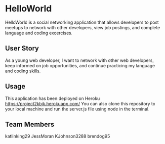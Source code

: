 # HelloWorld

HelloWorld is a social networking application that allows developers to post meetups to network with other developers, view job postings, and complete language and coding excercises. 

## User Story

As a young web developer, I want to network with other web developers, keep informed on job opportunities, and continue practicing my language and coding skills. 

## Usage

This application has been deployed on Heroku https://project2kbjk.herokuapp.com/
You can also clone this repository to your local machine and run the server.js file using node in the terminal. 

## Team Members
katlinking29
JessMoran
KJohnson3288
brendog95

